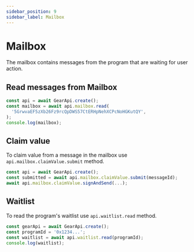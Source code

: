 ```yaml
---
sidebar_position: 9
sidebar_label: Mailbox
---
```


# Mailbox

The mailbox contains messages from the program that are waiting for user action.

## Read messages from Mailbox

```javascript
const api = await GearApi.create();
const mailbox = await api.mailbox.read(
  '5GrwvaEF5zXb26Fz9rcQpDWS57CtERHpNehXCPcNoHGKutQY',
);
console.log(mailbox);
```

## Claim value

To claim value from a message in the mailbox use `api.mailbox.claimValue.submit` method.

```javascript
const api = await GearApi.create();
const submitted = await api.mailbox.claimValue.submit(messageId);
await api.mailbox.claimValue.signAndSend(...);
```

## Waitlist

To read the program's waitlist use `api.waitlist.read` method.

```javascript
const gearApi = await GearApi.create();
const programId = '0x1234...';
const waitlist = await api.waitlist.read(programId);
console.log(waitlist);
```
